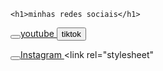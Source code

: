 <!DOCTYPE html>
<html lang="pt-BR">
<head>
    <meta charset="UTF-8">
    <title>BEM VINDO AO SITE DO CANAL // CONTA DO TIKO TEKO, ESSES SAO MINHAS REDES 
    </title>
</head>
<body>
    
    <h1>minhas redes sociais</h1>
<a href="https://youtube.com/@kayronyuri?si=a5_c457LXPKxfz7O"> <button> </button>youtube</button> </a>
<a href="https://vm.tiktok.com/ZMM3FnYR4/"><button>tiktok</button> </a>

<a href="https://www.instagram.com/kague.sagaz/?igsh=YzljYTk1ODg3Zg%3D%3D"> <button> </button>Instagram</button> </a>
            <link rel="stylesheet" 
            
</body>        
